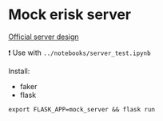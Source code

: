 # Mock erisk server

[Official server design](https://erisk.irlab.org/server.html)

❗ Use with `../notebooks/server_test.ipynb`

Install:

- faker
- flask


```
export FLASK_APP=mock_server && flask run
```
